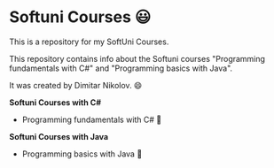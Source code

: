 # Softuni Courses 😃
This is a repository for my SoftUni Courses.

This repository contains info about the Softuni courses "Programming fundamentals with C#" and "Programming basics with Java".

It was created by Dimitar Nikolov. 😄

**Softuni Courses with C#**
- Programming fundamentals with C# 💓

**Softuni Courses with Java**
- Programming basics with Java 💓
